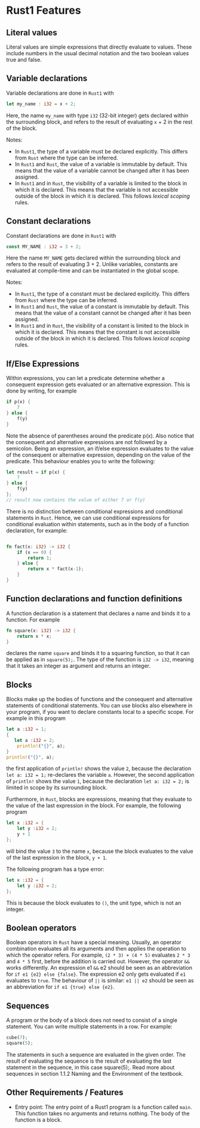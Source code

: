 # Rust1 Features

## Literal values

Literal values are simple expressions that directly evaluate to values. These include numbers in the usual decimal notation and the two boolean values true and false.

## Variable declarations

Variable declarations are done in `Rust1` with

```rust
let my_name : i32 = x + 2;
```

Here, the name `my_name` with type `i32` (32-bit integer) gets declared within the surrounding block, and refers to the result of evaluating `x` + 2 in the rest of the block.

Notes:

- In `Rust1`, the type of a variable must be declared explicitly. This differs from `Rust` where the type can be inferred.
- In `Rust1` and `Rust`, the value of a variable is immutable by default. This means that the value of a variable cannot be changed after it has been assigned.
- In `Rust1` and in `Rust`, the visibility of a variable is limited to the block in which it is declared. This means that the variable is not accessible outside of the block in which it is declared. This follows _lexical scoping_ rules.

## Constant declarations

Constant declarations are done in `Rust1` with

```rust
const MY_NAME : i32 = 3 + 2;
```

Here the name `MY_NAME` gets declared within the surrounding block and refers to the result of evaluating 3 + 2. Unlike variables, constants are evaluated at compile-time and can be instantiated in the global scope.

Notes:

- In `Rust1`, the type of a constant must be declared explicitly. This differs from `Rust` where the type can be inferred.
- In `Rust1` and `Rust`, the value of a constant is immutable by default. This means that the value of a constant cannot be changed after it has been assigned.
- In `Rust1` and in `Rust`, the visibility of a constant is limited to the block in which it is declared. This means that the constant is not accessible outside of the block in which it is declared. This follows _lexical scoping_ rules.

## If/Else Expressions

Within expressions, you can let a predicate determine whether a consequent expression gets evaluated or an alternative expression. This is done by writing, for example

```rust
if p(x) {
    7
} else {
    f(y)
}
```

Note the absence of parentheses around the predicate p(x). Also notice that the consequent and alternative expressions are not followed by a semicolon. Being an expression, an if/else expression evaluates to the value of the consequent or alternative expression, depending on the value of the predicate. This behaviour enables you to write the following:

```rust
let result = if p(x) {
    7
} else {
    f(y)
};
// result now contains the value of either 7 or f(y)
```

There is no distinction between conditional expressions and conditional statements in `Rust`. Hence, we can use conditional expressions for conditional evaluation within statements, such as in the body of a function declaration, for example:

```rust

fn fact(x: i32) -> i32 {
    if (x == 0) {
        return 1;
    } else {
        return x * fact(x-1);
    }
}
```

## Function declarations and function definitions

A function declaration is a statement that declares a name and binds it to a function. For example

```rust
fn square(x: i32) -> i32 {
    return x * x;
}
```

declares the name `square` and binds it to a squaring function, so that it can be applied as in `square(5);`. The type of the function is `i32 -> i32`, meaning that it takes an integer as argument and returns an integer.

## Blocks

Blocks make up the bodies of functions and the consequent and alternative statements of conditional statements. You can use blocks also elsewhere in your program, if you want to declare constants local to a specific scope. For example in this program

```rust
let a :i32 = 1;
{
   let a :i32 = 2;
    println!("{}", a);
}
println!("{}", a);
```

the first application of `println!` shows the value `2`, because the declaration `let a: i32 = 1;` re-declares the variable `a`. However, the second application of `println!` shows the value `1`, because the declaration `let a: i32 = 2;` is limited in scope by its surrounding block.

Furthermore, in `Rust`, blocks are expressions, meaning that they evaluate to the value of the last expression in the block. For example, the following program

```rust
let x :i32 = {
    let y :i32 = 2;
    y + 1
};
```

will bind the value `3` to the name `x`, because the block evaluates to the value of the last expression in the block, `y + 1`.

The following program has a type error:

```rust
let x :i32 = {
    let y :i32 = 2;
};
```

This is because the block evaluates to `()`, the unit type, which is not an integer.

## Boolean operators

Boolean operators in `Rust` have a special meaning. Usually, an operator combination evaluates all its arguments and then applies the operation to which the operator refers. For example, `(2 * 3) + (4 * 5)` evaluates `2 * 3` and `4 * 5` first, before the addition is carried out. However, the operator `&&` works differently. An expression e1 `&&` e2 should be seen as an abbreviation for `if e1 {e2} else {false}`. The expression e2 only gets evaluated if `e1` evaluates to `true`. The behaviour of `||` is similar: `e1 || e2` should be seen as an abbreviation for `if e1 {true} else {e2}`.

## Sequences

A program or the body of a block does not need to consist of a single statement. You can write multiple statements in a row. For example:

```rust
cube(7);
square(5);
```

The statements in such a sequence are evaluated in the given order. The result of evaluating the sequence is the result of evaluating the last statement in the sequence, in this case square(5);. Read more about sequences in section 1.1.2 Naming and the Environment of the textbook.

## Other Requirements / Features

- Entry point: The entry point of a Rust1 program is a function called `main`. This function takes no arguments and returns nothing. The body of the function is a block.
